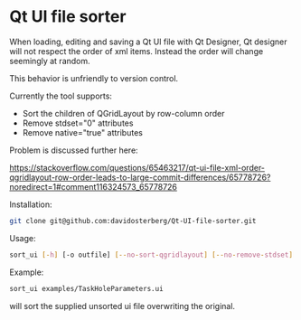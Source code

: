 # Qt UI file sorter

When loading, editing and saving a Qt UI file with Qt Designer, Qt designer will not respect the order of xml items. Instead the order will change seemingly at random.

This behavior is unfriendly to version control.

Currently the tool supports:
- Sort the children of QGridLayout by row-column order
- Remove stdset="0" attributes
- Remove native="true" attributes

Problem is discussed further here:

https://stackoverflow.com/questions/65463217/qt-ui-file-xml-order-qgridlayout-row-order-leads-to-large-commit-differences/65778726?noredirect=1#comment116324573_65778726


Installation:
```sh
git clone git@github.com:davidosterberg/Qt-UI-file-sorter.git
```

Usage:
```sh
sort_ui [-h] [-o outfile] [--no-sort-qgridlayout] [--no-remove-stdset] [--no-remove-native] filename
```

Example:
```sh
sort_ui examples/TaskHoleParameters.ui
```
will sort the supplied unsorted ui file overwriting the original.


